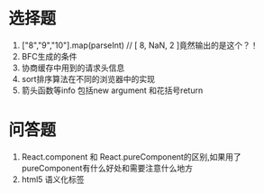 # 选择题
1. ["8","9","10"].map(parseInt)   // [ 8, NaN, 2 ]竟然输出的是这个？！
2. BFC生成的条件
3. 协商缓存中用到的请求头信息
4. sort排序算法在不同的浏览器中的实现
5. 箭头函数等info 包括new argument 和花括号return

# 问答题  
1. React.component 和  React.pureComponent的区别,如果用了 pureComponent有什么好处和需要注意什么地方
2. html5 语义化标签